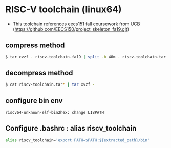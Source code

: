 # RISC-V toolchain (linux64)
 - This toolchain references eecs151 fall coursework from UCB (https://github.com/EECS150/project_skeleton_fa19.git)

## compress method
```bash
$ tar cvzf - riscv-toolchain-fa19 | split -b 40m - riscv-toolchain.tar
```

## decompress method
```bash
$ cat riscv-toolchain.tar* | tar xvzf -
```

## configure bin env
```bash
riscv64-unknown-elf-bin2hex: change LIBPATH
```

## Configure .bashrc : alias riscv_toolchain
```bash
alias riscv_toolchain='export PATH=$PATH:${extracted_path}/bin'
```
